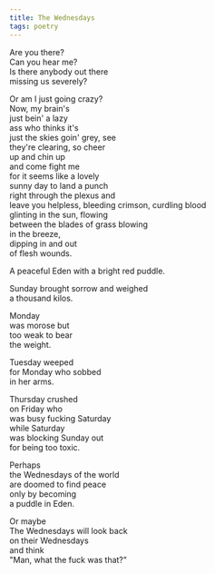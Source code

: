 ```yaml
---
title: The Wednesdays
tags: poetry
---
```

Are you there?  
Can you hear me?  
Is there anybody out there  
missing us severely? 

Or am I just going crazy?  
Now, my brain's  
just bein' a lazy  
ass who thinks it's  
just the skies goin' grey, see  
they're clearing, so cheer  
up and chin up  
and come fight me  
for it seems like a lovely  
sunny day to land a punch  
right through the plexus and  
leave you helpless, bleeding crimson, curdling blood  
glinting in the sun, flowing  
between the blades of grass blowing   
in the breeze,  
dipping in and out  
of flesh wounds. 

A peaceful Eden with a bright red puddle.  

Sunday brought sorrow and weighed  
a thousand kilos.  

Monday  
was morose but  
too weak to bear  
the weight. 

Tuesday weeped  
for Monday who sobbed  
in her arms. 

Thursday crushed  
on Friday who  
was busy fucking Saturday  
while Saturday  
was blocking Sunday out  
for being too toxic. 

Perhaps  
the Wednesdays of the world  
are doomed to find peace  
only by becoming  
a puddle in Eden. 

Or maybe  
The Wednesdays will look back  
on their Wednesdays  
and think  
"Man, what the fuck was that?" 